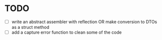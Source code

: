 # TODO

- [ ] write an abstract assembler with reflection OR make conversion to DTOs as a struct method
- [ ] add a capture error function to clean some of the code